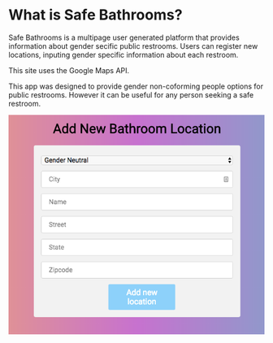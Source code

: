 # What is Safe Bathrooms?

Safe Bathrooms is a multipage user generated platform that provides information about gender secific public restrooms.
Users can register new locations, inputing gender specific information about each restroom.

This site uses the Google Maps API. 

This app was designed to provide gender non-coforming people options for public restrooms. However it can be useful for any person seeking a safe restroom.

![Alt text](/images/Input.png?raw=true "Input Page")